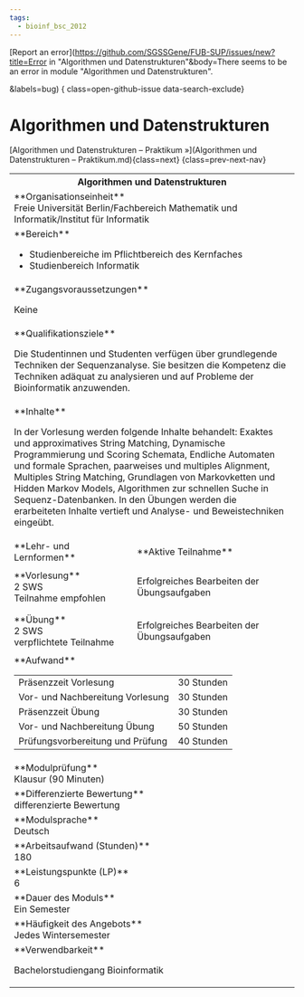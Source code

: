 ```yaml
---
tags:
  - bioinf_bsc_2012
---
```

[Report an error](https://github.com/SGSSGene/FUB-SUP/issues/new?title=Error in "Algorithmen und Datenstrukturen"&body=There seems to be an error in module "Algorithmen und Datenstrukturen".

<Describe here a slightly more detailed description of what is wrong>&labels=bug)
{ class=open-github-issue data-search-exclude}

# Algorithmen und Datenstrukturen


[Algorithmen und Datenstrukturen – Praktikum »](Algorithmen und Datenstrukturen – Praktikum.md){class=next}
{class=prev-next-nav}

<table markdown id="moduledesc">
<tr markdown class="moduledesc_head"><th colspan="2">Algorithmen und Datenstrukturen </th></tr>
<tr markdown><td colspan="2">**Organisationseinheit**   <br>Freie Universität Berlin/Fachbereich Mathematik und Informatik/Institut für Informatik</td></tr>

<tr markdown><td colspan="2">**Bereich**<br>


- Studienbereiche im Pflichtbereich des Kernfaches
- Studienbereich Informatik

</td></tr>

<tr markdown><td colspan="2">**Zugangsvoraussetzungen** <br>

Keine


</td></tr>
<tr markdown><td colspan="2">**Qualifikationsziele**    <br>

Die Studentinnen und Studenten verfügen über grundlegende Techniken der
Sequenzanalyse. Sie besitzen die Kompetenz die Techniken adäquat zu
analysieren und auf Probleme der Bioinformatik anzuwenden.


</td></tr>
<tr markdown><td colspan="2">**Inhalte**                <br>

In der Vorlesung werden folgende Inhalte behandelt: Exaktes und
approximatives String Matching, Dynamische Programmierung und Scoring
Schemata, Endliche Automaten und formale Sprachen, paarweises und multiples
Alignment, Multiples String Matching, Grundlagen von Markovketten und Hidden
Markov Models, Algorithmen zur schnellen Suche in Sequenz-Datenbanken. In
den Übungen werden die erarbeiteten Inhalte vertieft und Analyse- und
Beweistechniken eingeübt.


</td></tr>

<tr markdown><td>**Lehr- und Lernformen**</td><td>**Aktive Teilnahme**</td></tr>
<tr markdown><td> **Vorlesung** <br>2 SWS <br> Teilnahme empfohlen</td><td>

Erfolgreiches Bearbeiten der Übungsaufgaben
</td></tr>
<tr markdown><td> **Übung** <br>2 SWS <br> verpflichtete Teilnahme</td><td>

Erfolgreiches Bearbeiten der Übungsaufgaben
</td></tr>
<tr markdown><td colspan="2">**Aufwand**                <br>
<table class="aufwand_table">
<tr><td>Präsenzzeit Vorlesung</td><td>30 Stunden</td></tr>
<tr><td>Vor- und Nachbereitung Vorlesung</td><td>30 Stunden</td></tr>
<tr><td>Präsenzzeit Übung</td><td>30 Stunden</td></tr>
<tr><td>Vor- und Nachbereitung Übung</td><td>50 Stunden</td></tr>
<tr><td>Prüfungsvorbereitung und Prüfung</td><td>40 Stunden</td></tr>
</table>

</td></tr>
<tr markdown><td colspan="2">**Modulprüfung**             <br>Klausur (90 Minuten)


</td></tr>
<tr markdown><td colspan="2">**Differenzierte Bewertung** <br>differenzierte Bewertung

</td></tr>
<tr markdown><td colspan="2">**Modulsprache**             <br>Deutsch</td></tr>
<tr markdown><td colspan="2">**Arbeitsaufwand (Stunden)** <br>180</td></tr>
<tr markdown><td colspan="2">**Leistungspunkte (LP)**     <br>6</td></tr>
<tr markdown><td colspan="2">**Dauer des Moduls**         <br>Ein Semester</td></tr>
<tr markdown><td colspan="2">**Häufigkeit des Angebots**  <br>Jedes Wintersemester</td></tr>
<tr markdown><td colspan="2">**Verwendbarkeit**           <br>

Bachelorstudiengang Bioinformatik


</td></tr>

</table>
